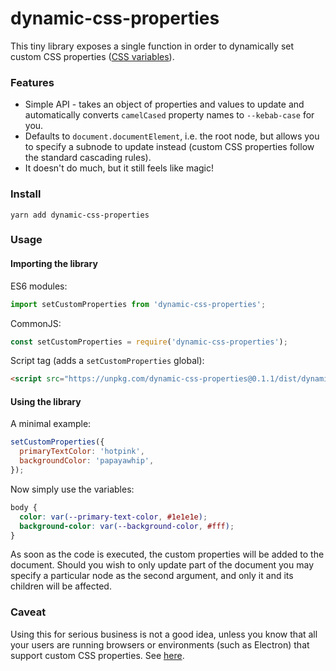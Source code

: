 dynamic-css-properties
======================

This tiny library exposes a single function in order to dynamically set custom
CSS properties ([CSS variables](https://www.w3.org/TR/css-variables/)).

### Features

- Simple API - takes an object of properties and values to update and
  automatically converts `camelCased` property names to `--kebab-case` for you.
- Defaults to `document.documentElement`, i.e. the root node, but allows you to
  specify a subnode to update instead (custom CSS properties follow the
  standard cascading rules).
- It doesn't do much, but it still feels like magic!

### Install

    yarn add dynamic-css-properties

### Usage

#### Importing the library

ES6 modules:

```javascript
import setCustomProperties from 'dynamic-css-properties';
```

CommonJS:

```javascript
const setCustomProperties = require('dynamic-css-properties');
```

Script tag (adds a `setCustomProperties` global):

```html
<script src="https://unpkg.com/dynamic-css-properties@0.1.1/dist/dynamic-css-properties.min.js"></script>
```

#### Using the library

A minimal example:

```javascript
setCustomProperties({
  primaryTextColor: 'hotpink',
  backgroundColor: 'papayawhip',
});
```

Now simply use the variables:

```css
body {
  color: var(--primary-text-color, #1e1e1e);
  background-color: var(--background-color, #fff);
}
```

As soon as the code is executed, the custom properties will be added to the
document. Should you wish to only update part of the document you may specify a
particular node as the second argument, and only it and its children will be
affected.

### Caveat

Using this for serious business is not a good idea, unless you know that all
your users are running browsers or environments (such as Electron) that support
custom CSS properties. See [here](http://caniuse.com/#feat=css-variables).
